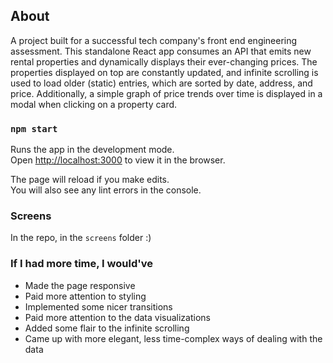 ## About

A project built for a successful tech company's front end engineering assessment. This standalone React app consumes an API that emits new rental properties and dynamically displays their ever-changing prices. The properties displayed on top are constantly updated, and infinite scrolling is used to load older (static) entries, which are sorted by date, address, and price. Additionally, a simple graph of price trends over time is displayed in a modal when clicking on a property card.

### `npm start`

Runs the app in the development mode.<br />
Open [http://localhost:3000](http://localhost:3000) to view it in the browser.

The page will reload if you make edits.<br />
You will also see any lint errors in the console.

### Screens

In the repo, in the `screens` folder :)

### If I had more time, I would've

- Made the page responsive
- Paid more attention to styling
- Implemented some nicer transitions
- Paid more attention to the data visualizations
- Added some flair to the infinite scrolling
- Came up with more elegant, less time-complex ways of dealing with the data
